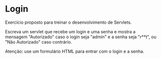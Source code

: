 # Login
Exercício proposto para treinar o desenvolvimento de Servlets.

Escreva um servlet que recebe um login e uma senha e mostra a mensagem "Autorizado" caso o login seja "admin" e a senha seja "r\**t", ou "Não Autorizado" caso contrário.

Atenção: use um formulário HTML para entrar com o login e a senha.
